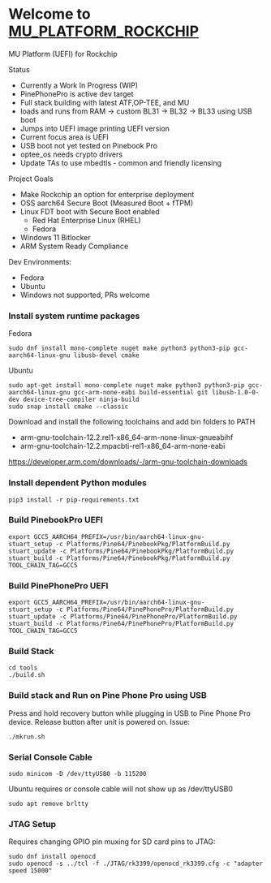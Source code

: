 # Welcome to [MU_PLATFORM_ROCKCHIP](https://github.com/jwinarske/MU_PLATFORM_ROCKCHIP/)


MU Platform (UEFI) for Rockchip

Status

* Currently a Work In Progress (WIP)
* PinePhonePro is active dev target
* Full stack building with latest ATF,OP-TEE, and MU
* loads and runs from RAM -> custom BL31 -> BL32 -> BL33 using USB boot
* Jumps into UEFI image printing UEFI version
* Current focus area is UEFI
* USB boot not yet tested on Pinebook Pro
* optee_os needs crypto drivers
* Update TAs to use mbedtls - common and friendly licensing


Project Goals
* Make Rockchip an option for enterprise deployment
* OSS aarch64 Secure Boot (Measured Boot + fTPM)
* Linux FDT boot with Secure Boot enabled
  * Red Hat Enterprise Linux (RHEL)
  * Fedora
* Windows 11 Bitlocker
* ARM System Ready Compliance

Dev Environments:
* Fedora
* Ubuntu
* Windows not supported, PRs welcome

### Install system runtime packages

Fedora

    sudo dnf install mono-complete nuget make python3 python3-pip gcc-aarch64-linux-gnu libusb-devel cmake

Ubuntu

    sudo apt-get install mono-complete nuget make python3 python3-pip gcc-aarch64-linux-gnu gcc-arm-none-eabi build-essential git libusb-1.0-0-dev device-tree-compiler ninja-build
    sudo snap install cmake --classic


Download and install the following toolchains and add bin folders to PATH

* arm-gnu-toolchain-12.2.rel1-x86_64-arm-none-linux-gnueabihf
* arm-gnu-toolchain-12.2.mpacbti-rel1-x86_64-arm-none-eabi

https://developer.arm.com/downloads/-/arm-gnu-toolchain-downloads

### Install dependent Python modules

    pip3 install -r pip-requirements.txt

### Build PinebookPro UEFI

    export GCC5_AARCH64_PREFIX=/usr/bin/aarch64-linux-gnu-
    stuart_setup -c Platforms/Pine64/PinebookPkg/PlatformBuild.py
    stuart_update -c Platforms/Pine64/PinebookPkg/PlatformBuild.py
    stuart_build -c Platforms/Pine64/PinebookPkg/PlatformBuild.py TOOL_CHAIN_TAG=GCC5

### Build PinePhonePro UEFI

    export GCC5_AARCH64_PREFIX=/usr/bin/aarch64-linux-gnu-
    stuart_setup -c Platforms/Pine64/PinePhonePro/PlatformBuild.py
    stuart_update -c Platforms/Pine64/PinePhonePro/PlatformBuild.py
    stuart_build -c Platforms/Pine64/PinePhonePro/PlatformBuild.py TOOL_CHAIN_TAG=GCC5

### Build Stack

    cd tools
    ./build.sh

### Build stack and Run on Pine Phone Pro using USB

Press and hold recovery button while plugging in USB to Pine Phone Pro device.  Release button after unit is powered on.  Issue:

    ./mkrun.sh

### Serial Console Cable

    sudo minicom -D /dev/ttyUSB0 -b 115200

Ubuntu requires or console cable will not show up as /dev/ttyUSB0
    
    sudo apt remove brltty
    

### JTAG Setup

Requires changing GPIO pin muxing for SD card pins to JTAG:

    sudo dnf install openocd
    sudo openocd -s ../tcl -f ./JTAG/rk3399/openocd_rk3399.cfg -c "adapter speed 15000"
